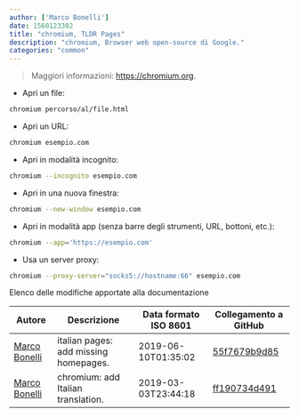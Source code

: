 ```yaml
---
author: ['Marco Bonelli']
date: 1560123302
title: "chromium, TLDR Pages"
description: "chromium, Browser web open-source di Google."
categories: "common"
---
```

> Maggiori informazioni: <https://chromium.org>.

- Apri un file:

```bash
chromium percorso/al/file.html
```

- Apri un URL:

```bash
chromium esempio.com
```

- Apri in modalità incognito:

```bash
chromium --incognito esempio.com
```

- Apri in una nuova finestra:

```bash
chromium --new-window esempio.com
```

- Apri in modalità app (senza barre degli strumenti, URL, bottoni, etc.):

```bash
chromium --app='https://esempio.com'
```

- Usa un server proxy:

```bash
chromium --proxy-server="socks5://hostname:66" esempio.com
```
Elenco delle modifiche apportate alla documentazione


Autore | Descrizione | Data formato ISO 8601 | Collegamento a GitHub
------|-----|-----|-----
[Marco Bonelli](mailto:marco@mebeim.net) | italian pages: add missing homepages. | 2019-06-10T01:35:02 | [55f7679b9d85](https://github.com/tldr-pages/tldr/commit/55f7679b9d85480f6c81738bd32c7901a1db36fe)
[Marco Bonelli](mailto:mb5.marcob@gmail.com) | chromium: add Italian translation. | 2019-03-03T23:44:18 | [ff190734d491](https://github.com/tldr-pages/tldr/commit/ff190734d491e6361f30ad21644dac660831b67f)


